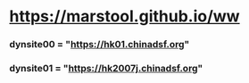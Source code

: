 # https://marstool.github.io/ww

### dynsite00 = "https://hk01.chinadsf.org"
### dynsite01 = "https://hk2007j.chinadsf.org"
